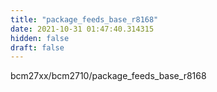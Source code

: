 ```yaml
---
title: "package_feeds_base_r8168"
date: 2021-10-31 01:47:40.314315
hidden: false
draft: false
---
```


bcm27xx/bcm2710/package_feeds_base_r8168

